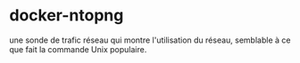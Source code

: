 # docker-ntopng
une sonde de trafic réseau qui montre l'utilisation du réseau, semblable à ce que fait la commande Unix populaire.
